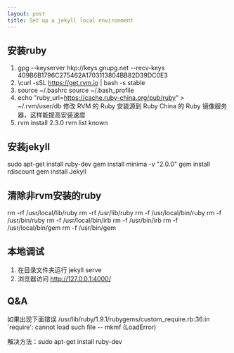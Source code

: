 ```yaml
---
layout: post
title: Set up a jekyll local environment
---
```


安装ruby
----
1.  gpg --keyserver hkp://keys.gnupg.net --recv-keys 409B6B1796C275462A1703113804BB82D39DC0E3
2.  \curl -sSL https://get.rvm.io | bash -s stable
3. source ~/.bashrc
source ~/.bash_profile
4. echo "ruby_url=https://cache.ruby-china.org/pub/ruby" > ~/.rvm/user/db
修改 RVM 的 Ruby 安装源到 Ruby China 的 Ruby 镜像服务器，这样能提高安装速度
5. rvm install 2.3.0
rvm list known


安装jekyll
---
sudo apt-get install ruby-dev
gem install minima -v "2.0.0"
gem install rdiscount
gem install Jekyll 

清除非rvm安装的ruby
---
rm -rf /usr/local/lib/ruby
rm -rf /usr/lib/ruby
rm -f /usr/local/bin/ruby
rm -f /usr/bin/ruby
rm -f /usr/local/bin/irb
rm -f /usr/bin/irb
rm -f /usr/local/bin/gem
rm -f /usr/bin/gem

本地调试
--
1. 在目录文件夹运行 jekyll serve
2. 浏览器访问 http://127.0.0.1:4000/

Q&A
--
如果出现下面错误
/usr/lib/ruby/1.9.1/rubygems/custom_require.rb:36:in `require': cannot load such file -- mkmf (LoadError)

解决方法：sudo apt-get install ruby-dev


